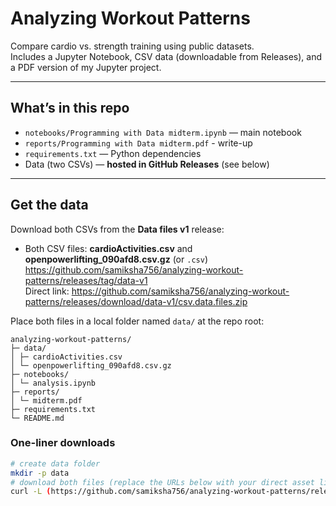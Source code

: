 # Analyzing Workout Patterns

Compare cardio vs. strength training using public datasets.  
Includes a Jupyter Notebook, CSV data (downloadable from Releases), and a PDF version of my Jupyter project.

---

## What’s in this repo
- `notebooks/Programming with Data midterm.ipynb` — main notebook
- `reports/Programming with Data midterm.pdf` - write-up
- `requirements.txt` — Python dependencies
- Data (two CSVs) — **hosted in GitHub Releases** (see below)

---

## Get the data
Download both CSVs from the **Data files v1** release:

- Both CSV files: **cardioActivities.csv**  and **openpowerlifting_090afd8.csv.gz** (or `.csv`)  
  <https://github.com/samiksha756/analyzing-workout-patterns/releases/tag/data-v1>  
  Direct link: https://github.com/samiksha756/analyzing-workout-patterns/releases/download/data-v1/csv.data.files.zip

Place both files in a local folder named `data/` at the repo root:
```
analyzing-workout-patterns/
├─ data/
│ ├─ cardioActivities.csv
│ └─ openpowerlifting_090afd8.csv.gz
├─ notebooks/
│ └─ analysis.ipynb
├─ reports/
│ └─ midterm.pdf
├─ requirements.txt
└─ README.md
```

### One-liner downloads
```bash
# create data folder
mkdir -p data
# download both files (replace the URLs below with your direct asset links)
curl -L (https://github.com/samiksha756/analyzing-workout-patterns/releases/tag/data-v1) -o data/cardioActivities.csv and data/openpowerlifting_090afd8.csv.gz
```

